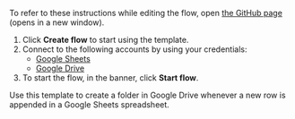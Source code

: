 To refer to these instructions while editing the flow, open [the GitHub page](https://github.com/ot4i/app-connect-templates/tree/master/resources/markdown/Create%20a%20folder%20in%20Google%20Drive%20whenever%20a%20new%20row%20is%20appended%20in%20Google%20Sheets_instructions.md) (opens in a new window).

1. Click **Create flow** to start using the template.
2. Connect to the following accounts by using your credentials:
   - [Google Sheets](https://www.ibm.com/docs/en/app-connect/saas?topic=apps-google-sheets) 
   - [Google Drive](https://www.ibm.com/docs/en/app-connect/saas?topic=apps-google-drive)
3. To start the flow, in the banner, click **Start flow**.


Use this template to create a folder in Google Drive whenever a new row is appended in a Google Sheets spreadsheet.




